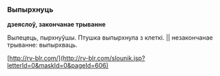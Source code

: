 ### Выпырхнуць
**дзеяслоў, закончанае трыванне**

Вылецець, пырхнуўшы. Птушка выпырхнула з клеткі. || незакончанае трыванне: выпырхваць.

<a rel="author">[http://rv-blr.com/](http://rv-blr.com/slounik.jsp?letterId=0&maskId=0&pageId=606)</a>
